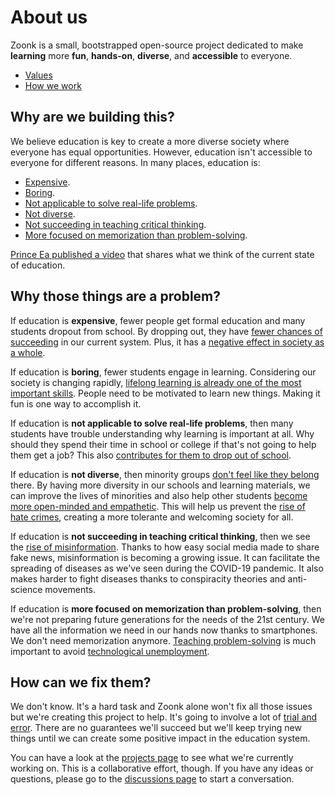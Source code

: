 # About us

Zoonk is a small, bootstrapped open-source project dedicated to make **learning** more **fun**, **hands-on**, **diverse**, and **accessible** to everyone.

- [Values](./values.md)
- [How we work](../how-we-work)

## Why are we building this?

We believe education is key to create a more diverse society where everyone has equal opportunities.
However, education isn't accessible to everyone for different reasons. In many places, education is:

- [Expensive](https://www.theedadvocate.org/high-school-dropout-rate-causes-and-costs/).
- [Boring](https://www.learningliftoff.com/causes-and-cures-for-classroom-boredom/).
- [Not applicable to solve real-life problems](https://thermtide.com/11001/popular/schools-lack-necessary-real-world-lessons/).
- [Not diverse](https://www.edutopia.org/article/troubling-lack-diversity-educational-materials).
- [Not succeeding in teaching critical thinking](https://thetylt.com/culture/schools-teaching-critical-thinking).
- [More focused on memorization than problem-solving](https://journals.physiology.org/doi/full/10.1152/advan.00061.2005).

[Prince Ea published a video](https://www.youtube.com/watch?v=dqTTojTija8) that shares what we think of the current state of education.

## Why those things are a problem?

If education is **expensive**, fewer people get formal education and many students dropout from school.
By dropping out, they have [fewer chances of succeeding](https://www.researchgate.net/publication/262308885_Long-term_labour_market_consequences_of_dropping_out_of_upper_secondary_school_Minority_disadvantages) in our current system.
Plus, it has a [negative effect in society as a whole](https://www.researchgate.net/publication/338665702_The_economics_of_high_school_dropouts).

If education is **boring**, fewer students engage in learning.
Considering our society is changing rapidly, [lifelong learning is already one of the most important skills](https://www.sciencedirect.com/science/article/pii/S1877042812019416?via%3Dihub).
People need to be motivated to learn new things. Making it fun is one way to accomplish it.

If education is **not applicable to solve real-life problems**,
then many students have trouble understanding why learning is important at all.
Why should they spend their time in school or college if that's not going to help them get a job?
This also [contributes for them to drop out of school](https://www.learningliftoff.com/why-kids-drop-out-of-high-school-and-how-to-prevent-it/).

If education is **not diverse**, then minority groups [don't feel like they belong](https://www.newamerica.org/education-policy/reports/the-representation-of-social-groups-in-u-s-educational-materials-and-why-it-matter/) there.
By having more diversity in our schools and learning materials,
we can improve the lives of minorities and also help other students
[become more open-minded and empathetic](https://drexel.edu/soe/resources/student-teaching/advice/importance-of-cultural-diversity-in-classroom).
This will help us prevent the [rise of hate crimes](https://www.ny1.com/nyc/all-boroughs/news/2022/02/14/hate-crime-increase-2021-asian-american-),
creating a more tolerante and welcoming society for all.

If education is **not succeeding in teaching critical thinking**, then we see the [rise of misinformation](https://www.pnas.org/doi/10.1073/pnas.1517441113).
Thanks to how easy social media made to share fake news, misinformation is becoming a growing issue.
It can facilitate the spreading of diseases as we've seen during the COVID-19 pandemic.
It also makes harder to fight diseases thanks to conspiracity theories and anti-science movements.

If education is **more focused on memorization than problem-solving**,
then we're not preparing future generations for the needs of the 21st century.
We have all the information we need in our hands now thanks to smartphones.
We don't need memorization anymore. [Teaching problem-solving](https://www.weforum.org/agenda/2018/07/the-skills-needed-to-survive-the-robot-invasion-of-the-workplace) is much important
to avoid [technological unemployment](https://en.wikipedia.org/wiki/Technological_unemployment).

## How can we fix them?

We don't know. It's a hard task and Zoonk alone won't fix all those issues but we're creating this project to help.
It's going to involve a lot of [trial and error](https://en.wikipedia.org/wiki/Trial_and_error).
There are no guarantees we'll succeed but we'll keep trying new things until we can create some positive impact in the education system.

You can have a look at the [projects page](https://github.com/orgs/zoonk/projects?type=beta) to see what we're currently working on.
This is a collaborative effort, though.
If you have any ideas or questions, please go to the [discussions page](https://github.com/zoonk/handbook/discussions) to start a conversation.
